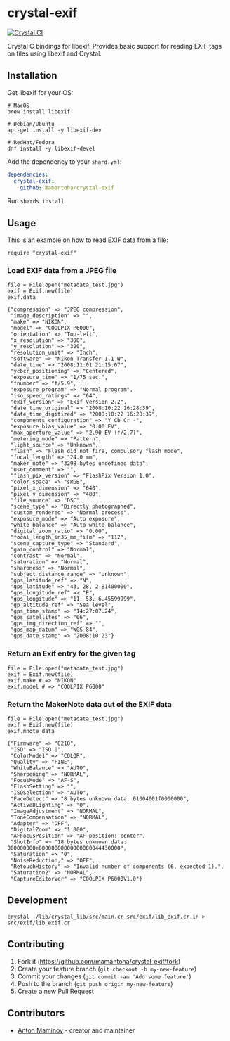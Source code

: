 # crystal-exif

[![Crystal CI](https://github.com/mamantoha/crystal-exif/actions/workflows/crystal.yml/badge.svg)](https://github.com/mamantoha/crystal-exif/actions/workflows/crystal.yml)

Crystal C bindings for libexif.
Provides basic support for reading EXIF tags on files using libexif and Crystal.

## Installation

Get libexif for your OS:

```
# MacOS
brew install libexif

# Debian/Ubuntu
apt-get install -y libexif-dev

# RedHat/Fedora
dnf install -y libexif-devel
```

Add the dependency to your `shard.yml`:

```yaml
dependencies:
  crystal-exif:
    github: mamantoha/crystal-exif
```

Run `shards install`

## Usage

This is an example on how to read EXIF data from a file:

```crystal
require "crystal-exif"
```

### Load EXIF data from a JPEG file

```crystal
file = File.open("metadata_test.jpg")
exif = Exif.new(file)
exif.data
```

```
{"compression" => "JPEG compression",
 "image_description" => "",
 "make" => "NIKON",
 "model" => "COOLPIX P6000",
 "orientation" => "Top-left",
 "x_resolution" => "300",
 "y_resolution" => "300",
 "resolution_unit" => "Inch",
 "software" => "Nikon Transfer 1.1 W",
 "date_time" => "2008:11:01 21:15:07",
 "ycbcr_positioning" => "Centered",
 "exposure_time" => "1/75 sec.",
 "fnumber" => "f/5.9",
 "exposure_program" => "Normal program",
 "iso_speed_ratings" => "64",
 "exif_version" => "Exif Version 2.2",
 "date_time_original" => "2008:10:22 16:28:39",
 "date_time_digitized" => "2008:10:22 16:28:39",
 "components_configuration" => "Y Cb Cr -",
 "exposure_bias_value" => "0.00 EV",
 "max_aperture_value" => "2.90 EV (f/2.7)",
 "metering_mode" => "Pattern",
 "light_source" => "Unknown",
 "flash" => "Flash did not fire, compulsory flash mode",
 "focal_length" => "24.0 mm",
 "maker_note" => "3298 bytes undefined data",
 "user_comment" => "",
 "flash_pix_version" => "FlashPix Version 1.0",
 "color_space" => "sRGB",
 "pixel_x_dimension" => "640",
 "pixel_y_dimension" => "480",
 "file_source" => "DSC",
 "scene_type" => "Directly photographed",
 "custom_rendered" => "Normal process",
 "exposure_mode" => "Auto exposure",
 "white_balance" => "Auto white balance",
 "digital_zoom_ratio" => "0.00",
 "focal_length_in35_mm_film" => "112",
 "scene_capture_type" => "Standard",
 "gain_control" => "Normal",
 "contrast" => "Normal",
 "saturation" => "Normal",
 "sharpness" => "Normal",
 "subject_distance_range" => "Unknown",
 "gps_latitude_ref" => "N",
 "gps_latitude" => "43, 28, 2.81400000",
 "gps_longitude_ref" => "E",
 "gps_longitude" => "11, 53, 6.45599999",
 "gp_altitude_ref" => "Sea level",
 "gps_time_stamp" => "14:27:07.24",
 "gps_satellites" => "06",
 "gps_img_direction_ref" => "",
 "gps_map_datum" => "WGS-84",
 "gps_date_stamp" => "2008:10:23"}
```

### Return an Exif entry for the given tag

```crystal
file = File.open("metadata_test.jpg")
exif = Exif.new(file)
exif.make # => "NIKON"
exif.model # => "COOLPIX P6000"
```

### Return the MakerNote data out of the EXIF data

```crystal
file = File.open("metadata_test.jpg")
exif = Exif.new(file)
exif.mnote_data
```

```
{"Firmware" => "0210",
 "ISO" => "ISO 0",
 "ColorMode1" => "COLOR",
 "Quality" => "FINE",
 "WhiteBalance" => "AUTO",
 "Sharpening" => "NORMAL",
 "FocusMode" => "AF-S",
 "FlashSetting" => "",
 "ISOSelection" => "AUTO",
 "FaceDetect" => "8 bytes unknown data: 01004001f0000000",
 "ActiveDLighting" => "0",
 "ImageAdjustment" => "NORMAL",
 "ToneCompensation" => "NORMAL",
 "Adapter" => "OFF",
 "DigitalZoom" => "1.000",
 "AFFocusPosition" => "AF position: center",
 "ShotInfo" => "18 bytes unknown data: 000000000e00000000000000000044430000",
 "Saturation" => "0",
 "NoiseReduction," => "OFF",
 "RetouchHistory" => "Invalid number of components (6, expected 1).",
 "Saturation2" => "NORMAL",
 "CaptureEditorVer" => "COOLPIX P6000V1.0"}
```

## Development

```
crystal ./lib/crystal_lib/src/main.cr src/exif/lib_exif.cr.in > src/exif/lib_exif.cr
```

## Contributing

1. Fork it (<https://github.com/mamantoha/crystal-exif/fork>)
2. Create your feature branch (`git checkout -b my-new-feature`)
3. Commit your changes (`git commit -am 'Add some feature'`)
4. Push to the branch (`git push origin my-new-feature`)
5. Create a new Pull Request

## Contributors

- [Anton Maminov](https://github.com/mamantoha) - creator and maintainer

